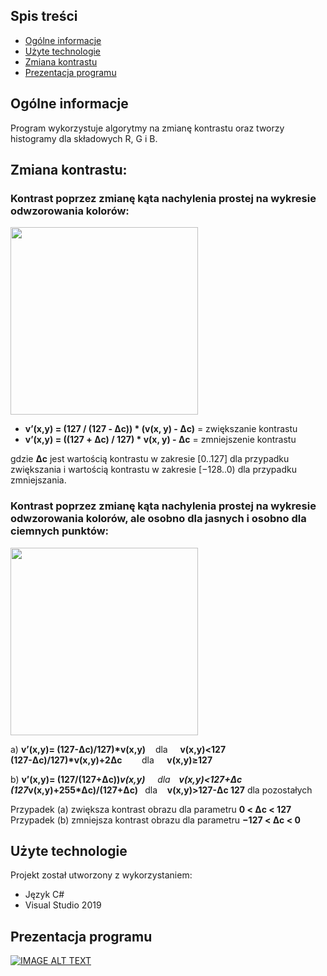 ## Spis treści
* [Ogólne informacje](#ogólne-informacje)
* [Użyte technologie](#użyte-technologie)
* [Zmiana kontrastu](#zmiana-kontrastu)
* [Prezentacja programu](#prezentacja-programu)

## Ogólne informacje
Program wykorzystuje algorytmy na zmianę kontrastu oraz tworzy histogramy dla składowych R, G i B.
<h2>Zmiana kontrastu:</h2>
<h3>Kontrast  poprzez zmianę kąta nachylenia prostej na wykresie odwzorowania kolorów:</h3>
 <img src="https://i.imgur.com/AHjo8zj.png" width="300" height="300">

*  <b>v’(x,y) = (127 / (127 - Δc)) * (v(x, y) - Δc)</b> = zwiększanie kontrastu 
*  <b>v’(x,y) = ((127 + Δc) / 127) * v(x, y) - Δc</b> = zmniejszenie kontrastu 

gdzie <b>Δc</b> jest wartością kontrastu w zakresie [0..127] dla przypadku zwiększania
 i wartością kontrastu w zakresie [−128..0) dla przypadku zmniejszania.
 
<h3>Kontrast  poprzez zmianę kąta nachylenia prostej na wykresie odwzorowania kolorów, ale osobno dla jasnych i osobno dla ciemnych punktów:</h3>
 <img src="https://i.imgur.com/sMUC5tQ.png" width="300" height="300">

a) 
<b>v’(x,y)= (127-Δc)/127)*v(x,y)</b>  &nbsp;&nbsp;&nbsp;dla  &nbsp;&nbsp;&nbsp;&nbsp;<b>v(x,y)<127 </b><br>
<b>(127-Δc)/127)*v(x,y)+2Δc</b> &nbsp;&nbsp;&nbsp;&nbsp;&nbsp;&nbsp;&nbsp;dla <b>&nbsp;&nbsp;&nbsp;&nbsp;&nbsp;v(x,y)≥127 </b>

b) 
<b>v’(x,y)= (127/(127+Δc))*v(x,y)</b> &nbsp;&nbsp;&nbsp;&nbsp;dla <b>&nbsp;&nbsp;&nbsp;v(x,y)<127+Δc </b>
<b>(127*v(x,y)+255*Δc)/(127+Δc) </b>&nbsp;&nbsp;dla &nbsp;&nbsp;&nbsp;<b>v(x,y)>127-Δc </b>
<b>127</b> dla pozostałych 

Przypadek (a) zwiększa kontrast obrazu dla parametru <b>0 < Δc < 127 </b>
Przypadek (b) zmniejsza kontrast obrazu dla parametru <b>−127 < Δc < 0</b>

	
## Użyte technologie
Projekt został utworzony z wykorzystaniem:
* Język C#
* Visual Studio 2019

## Prezentacja programu
[![IMAGE ALT TEXT](https://img.youtube.com/vi/glZpw8Bujrc/0.jpg)](https://www.youtube.com/watch?v=glZpw8Bujrc "Contrast Histogram")

